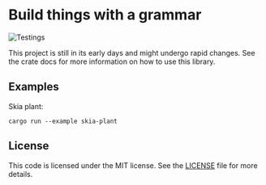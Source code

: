 # Build things with a grammar
![Testings](https://github.com/TheRiver/rusty-systems/actions/workflows/rust.yml/badge.svg)

This project is still in its early days and might undergo rapid changes. See the crate 
docs for more information on how to use this library.

## Examples

Skia plant:

```shell
cargo run --example skia-plant
```

## License

This code is licensed under the MIT license. See the [LICENSE](https://github.com/TheRiver/rusty-systems/blob/main/LICENSE)
file for more details.